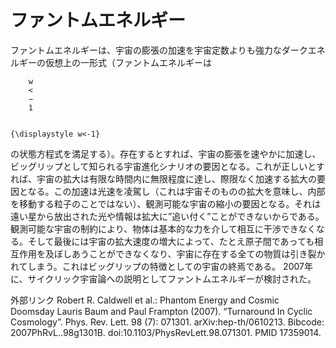 # ファントムエネルギー

ファントムエネルギーは、宇宙の膨張の加速を宇宙定数よりも強力なダークエネルギーの仮想上の一形式（ファントムエネルギーは 
  
    
      
        w
        <
        −
        1
      
    
    {\displaystyle w<-1}
  
 の状態方程式を満足する）。存在するとすれば、宇宙の膨張を速やかに加速し、ビッグリップとして知られる宇宙進化シナリオの要因となる。これが正しいとすれば、宇宙の拡大は有限な時間内に無限程度に達し、際限なく加速する拡大の要因となる。この加速は光速を凌駕し（これは宇宙そのものの拡大を意味し、内部を移動する粒子のことではない）、観測可能な宇宙の縮小の要因となる。それは遠い星から放出された光や情報は拡大に”追い付く”ことができないからである。観測可能な宇宙の制約により、物体は基本的な力を介して相互に干渉できなくなる。そして最後には宇宙の拡大速度の増大によって、たとえ原子間であっても相互作用を及ぼしあうことができなくなり、宇宙に存在する全ての物質は引き裂かれてしまう。これはビッグリップの特徴としての宇宙の終焉である。
2007年に、サイクリック宇宙論への説明としてファントムエネルギーが検討された。

外部リンク
Robert R. Caldwell et al.: Phantom Energy and Cosmic Doomsday
Lauris Baum and Paul Frampton (2007). “Turnaround In Cyclic Cosmology”. Phys. Rev. Lett. 98 (7):  071301. arXiv:hep-th/0610213. Bibcode: 2007PhRvL..98g1301B. doi:10.1103/PhysRevLett.98.071301. PMID 17359014.